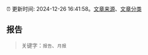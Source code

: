 :alarm_clock: 更新时间: 2024-12-26 16:41:58。[文章来源](/README.md)、[文章分类](/TAGS.md)

## 报告


> 关键字：`报告`、`月报`



